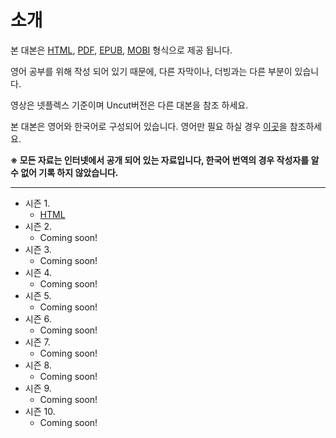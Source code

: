 # 소개

본 대본은 [HTML](https://ko.wikipedia.org/wiki/HTML), [PDF](https://ko.wikipedia.org/wiki/PDF), [EPUB](https://ko.wikipedia.org/wiki/EPUB), [MOBI](https://ko.wikipedia.org/wiki/Mobi) 형식으로 제공 됩니다.

영어 공부를 위해 작성 되어 있기 때문에, 다른 자막이나, 더빙과는 다른 부분이 있습니다.

영상은 넷플렉스 기준이며 Uncut버전은 다른 대본을 참조 하세요.

본 대본은 영어와 한국어로 구성되어 있습니다. 영어만 필요 하실 경우 [이곳](../en)을 참조하세요.

**※ 모든 자료는 인터넷에서 공개 되어 있는 자료입니다, 한국어 번역의 경우 작성자를 알 수 없어 기록 하지 않았습니다.**

---

- 시즌 1.
    - [HTML](season1/index.md)
- 시즌 2.
    - Coming soon!
- 시즌 3.
    - Coming soon!
- 시즌 4.
    - Coming soon!
- 시즌 5.
    - Coming soon!
- 시즌 6.
    - Coming soon!
- 시즌 7.
    - Coming soon!
- 시즌 8.
    - Coming soon!
- 시즌 9.
    - Coming soon!
- 시즌 10.
    - Coming soon!

[s01-pdf]: https://allanim.github.io/friends/ko/download/friends-ko-s01.pdf
[s01-epub]: https://allanim.github.io/friends/ko/download/friends-ko-s01.epub
[s01-mobi]: https://allanim.github.io/friends/ko/download/friends-ko-s01.mobi

[s02-pdf]: https://allanim.github.io/friends/ko/download/friends-ko-s02.pdf
[s02-epub]: https://allanim.github.io/friends/ko/download/friends-ko-s02.epub
[s02-mobi]: https://allanim.github.io/friends/ko/download/friends-ko-s02.mobi

[s03-pdf]: https://allanim.github.io/friends/ko/download/friends-ko-s03.pdf
[s03-epub]: https://allanim.github.io/friends/ko/download/friends-ko-s03.epub
[s03-mobi]: https://allanim.github.io/friends/ko/download/friends-ko-s03.mobi

[s04-pdf]: https://allanim.github.io/friends/ko/download/friends-ko-s04.pdf
[s04-epub]: https://allanim.github.io/friends/ko/download/friends-ko-s04.epub
[s04-mobi]: https://allanim.github.io/friends/ko/download/friends-ko-s04.mobi

[s05-pdf]: https://allanim.github.io/friends/ko/download/friends-ko-s05.pdf
[s05-epub]: https://allanim.github.io/friends/ko/download/friends-ko-s05.epub
[s05-mobi]: https://allanim.github.io/friends/ko/download/friends-ko-s05.mobi

[s06-pdf]: https://allanim.github.io/friends/ko/download/friends-ko-s06.pdf
[s06-epub]: https://allanim.github.io/friends/ko/download/friends-ko-s06.epub
[s06-mobi]: https://allanim.github.io/friends/ko/download/friends-ko-s06.mobi

[s07-pdf]: https://allanim.github.io/friends/ko/download/friends-ko-s07.pdf
[s07-epub]: https://allanim.github.io/friends/ko/download/friends-ko-s07.epub
[s07-mobi]: https://allanim.github.io/friends/ko/download/friends-ko-s07.mobi

[s08-pdf]: https://allanim.github.io/friends/ko/download/friends-ko-s08.pdf
[s08-epub]: https://allanim.github.io/friends/ko/download/friends-ko-s08.epub
[s08-mobi]: https://allanim.github.io/friends/ko/download/friends-ko-s08.mobi

[s09-pdf]: https://allanim.github.io/friends/ko/download/friends-ko-s09.pdf
[s09-epub]: https://allanim.github.io/friends/ko/download/friends-ko-s09.epub
[s09-mobi]: https://allanim.github.io/friends/ko/download/friends-ko-s09.mobi

[s010-pdf]: https://allanim.github.io/friends/ko/download/friends-ko-s10.pdf
[s010-epub]: https://allanim.github.io/friends/ko/download/friends-ko-s10.epub
[s010-mobi]: https://allanim.github.io/friends/ko/download/friends-ko-s10.mobi